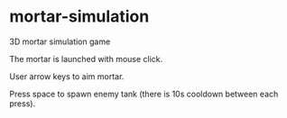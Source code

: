# mortar-simulation
3D mortar simulation game

The mortar is launched with mouse click.

User arrow keys to aim mortar.

Press space to spawn enemy tank (there is 10s cooldown between each press).
